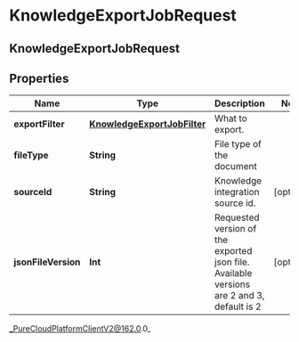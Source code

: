 # KnowledgeExportJobRequest

## KnowledgeExportJobRequest

## Properties

|Name | Type | Description | Notes|
|------------ | ------------- | ------------- | -------------|
| **exportFilter** | [**KnowledgeExportJobFilter**](KnowledgeExportJobFilter) | What to export. | |
| **fileType** | **String** | File type of the document | |
| **sourceId** | **String** | Knowledge integration source id. | [optional] |
| **jsonFileVersion** | **Int** | Requested version of the exported json file. Available versions are 2 and 3, default is 2 | [optional] |



_PureCloudPlatformClientV2@162.0.0_

